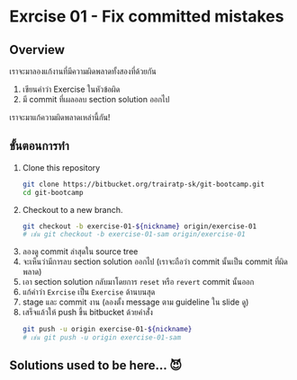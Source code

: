 # Exrcise 01 - Fix committed mistakes
## Overview
เราจะมาลองแก้งานที่มีความผิดพลาดทั้งสองที่ด้วยกัน

1. เขียนคำว่า Exercise ในหัวข้อผิด
2. มี commit ที่เผลอลบ section solution ออกไป
  
เราจะมาแก้ความผิดพลาดเหล่านี้กัน!

## ขั้นตอนการทำ
1. Clone this repository
    ```bash
    git clone https://bitbucket.org/trairatp-sk/git-bootcamp.git
    cd git-bootcamp
    ```
2. Checkout to a new branch.
   ```bash
   git checkout -b exercise-01-${nickname} origin/exercise-01 
   # เช่่น git checkout -b exercise-01-sam origin/exercise-01
   ```
3. ลองดู commit ล่าสุดใน source tree
4. จะเห็นว่ามีการลบ section solution ออกไป (เราจะถือว่า commit นั้นเป็น commit ที่ผิดพลาด)
5. เอา section solution กลับมาโดยการ `reset` หรือ `revert` commit นั้นออก
6. แก้คำว่า `Exrcise` เป็น `Exercise` ด้านบนสุด
7. stage และ commit งาน (ลองตั้ง message ตาม guideline ใน slide ดู)
8. เสร็จแล้วให้ push ขึ้น bitbucket ด้วยคำสั่่ง
   ```bash
   git push -u origin exercise-01-${nickname}
   # เช่น git push -u origin exercise-01-sam
   ```

## Solutions used to be here... 😈
